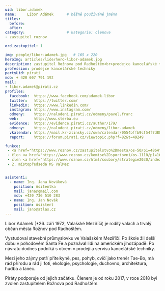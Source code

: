 ```yaml
---
uid: libor.adamek
name:     Libor Adámek  	# běžně používáné jméno
titles:
  before: 
  after:
category:                   # kategorie: clenove
- zastupitel_roznov

ord_zastupitel: 1

img: people/libor-adamek.jpg   # 165 x 220
heroImg: articles/lide/hero-libor-adamek.jpg
description: zastupitel Rožnova pod Radhoštěm<br>prodejce kancelářské techniky<br>Rožnov p.R. # kratký popis, max 160 znaků
profession: prodejce kancelářské techniky
partyUid: pirati
mob: + 420 607 791 192
mail:
- libor.adamek@pirati.cz
profiles:
  facebook:  https://www.facebook.com/adamek.libor
  twitter:   https://twitter.com/
  linkedin:  https://www.linkedin.com/
  instagram: https://www.instagram.com/
  odmeny:    https://nalodeni.pirati.cz/odmeny/pavel.franc
  web:       http://www.sterba.eu
  evidence:  https://evidence.pirati.cz/author/179/
  odmeny:    https://nalodeni.pirati.cz/odmeny/libor.adamek
  vkalendar: https://mail.kr-zlinsky.cz/owa/calendar/0554bffb9cf54f7d88ffefd6f25f4977@kr-zlinsky.cz/8b7b82edc63741a89f10c57be7a2a22518088348677357990337/calendar.html
  report:    https://forum.pirati.cz/viewtopic.php?f=82&t=49249

funkce:
 - <a href="https://www.roznov.cz/zastupitelstvo%2Dmesta/os-50/p1=4864">zastupitel</a>
 - člen <a href="https://www.roznov.cz/komise%2Dsportovni/os-1110/p1=1011">Sportovní komise</a> 
 - člen <a href="https://www.roznov.cz/html/soubory/strategie2030/index.html">Strategického výboru</a>
 - 2. místopředseda MS ValMez


asistenti:
  - name: Ing. Jana Nováková
    position: Asitentka
    mail: jana@gmail.com
    mob: +420 736 510 283
  - name: Ing. Jan Novák
    position: Asistent
    mail: jano@atlas.cz
---
```


Libor Adámek (*26. září 1972, Valašské Meziříčí) je rodilý valach a trvalý občan města Rožnov pod Radhoštěm.

Vystudoval stavební průmyslovku ve Valašském Meziříčí. Po škole žil delší dobu v pohodovém Santa Fe a poznával lidi na americkém jihozápadě. Po návratu dodnes podniká s otcem v prodeji a servisu kancelářské techniky.

Mezi jeho zájmy patří přítelkyně, pes, pohyb, cvičí jako trenér Tae-Bo, má rád přírodu a rád ji fotí, ekologie, psychologie, duchovno, architektura, hudba a tanec.

Piráty podporuje od jejich začátku. Členem je od roku 2017, v roce 2018 byl zvolen zastupitelem Rožnova pod Radhoštěm.


